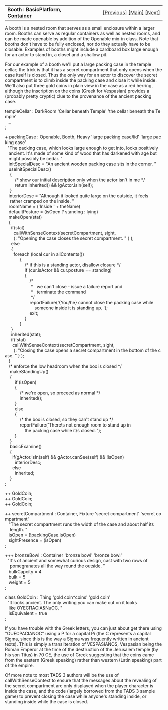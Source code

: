 <table width="100%" data-border="0" data-cellspacing="0"
data-cellpadding="3" data-bgcolor="#C0C0C0">
<colgroup>
<col style="width: 50%" />
<col style="width: 50%" />
</colgroup>
<tbody>
<tr>
<td style="text-align: left;"><strong>Booth : BasicPlatform, <a
href="container.htm">Container</a><br />
</strong></td>
<td style="text-align: right;"><a href="outofreach.htm">[Previous]</a>
<a href="generalintroduction.htm">[Main]</a> <a
href="vehicle.htm">[Next]</a></td>
</tr>
</tbody>
</table>

  
A booth is a nested room that serves as a small enclosure within a
larger room. Booths can serve as regular containers as well as nested
rooms, and can be made openable by addition of the Openable mix-in
class. Note that booths don't have to be fully enclosed, nor do they
actually have to be closable. Examples of booths might include a
cardboard box large enough for an actor to stand in, a closet and a
shallow pit.  
  
For our example of a booth we'll put a large packing case in the temple
cellar; the trick is that it has a secret compartment that only opens
when the case itself is closed. Thus the only way for an actor to
discover the secret compartment is to climb inside the packing case and
close it while inside. We'll also put three gold coins in plain view in
the case as a red herring, although the inscription on the coins (Greek
for Vespasian) provides a (probably pretty cryptic) clue to the
provenance of the ancient packing case.  
  
templeCellar : DarkRoom 'Cellar beneath Temple' 'the cellar beneath the Temple'  
  ...  
;  
  
+ packingCase : Openable, Booth, Heavy 'large packing case/lid' 'large packing case'  
  "The packing case, which looks large enough to get into, looks positively  
   ancient. It's made of some kind of wood that has darkened with age but  
   might possibly be cedar. "  
   initSpecialDesc = "An ancient wooden packing case sits in the corner. "  
   useInitSpecialDesc()  
    {  
        /\* show our initial description only when the actor isn't in me \*/  
        return inherited() && !gActor.isIn(self);  
    }  
   interiorDesc = "Although it looked quite large on the outside, it feels  
    rather cramped on the inside. "  
   roomName = ('Inside ' + theName)  
   defaultPosture = (isOpen ? standing : lying)  
   makeOpen(stat)  
   {  
     if(stat)  
       callWithSenseContext(secretCompartment, sight,  
       {: "Opening the case closes the secret compartment. " } );  
     else  
     {  
       foreach (local cur in allContents())  
            {  
                /\* if this is a standing actor, disallow closure \*/  
                if (cur.isActor && cur.posture == standing)  
                {  
                    /\*   
                     \*   we can't close - issue a failure report and  
                     \*   terminate the command   
                     \*/  
                    reportFailure('{You/he} cannot close the packing case while  
                        someone inside it is standing up. ');  
                    exit;  
                }  
            }  
     }  
     inherited(stat);  
     if(!stat)  
      callWithSenseContext(secretCompartment, sight,  
       {: "Closing the case opens a secret compartment in the bottom of the case. " } );  
   }  
   /\* enforce the low headroom when the box is closed \*/  
    makeStandingUp()  
    {  
        if (isOpen)  
        {  
            /\* we're open, so proceed as normal \*/  
            inherited();  
        }  
        else  
        {  
            /\* the box is closed, so they can't stand up \*/  
            reportFailure('There\\s not enough room to stand up in  
                the packing case while it\\s closed. ');  
        }  
    }  
    basicExamine()  
    {  
      if(gActor.isIn(self) && gActor.canSee(self) && !isOpen)  
        interiorDesc;  
      else  
        inherited;         
    }  
;  
  
++ GoldCoin;  
++ GoldCoin;  
++ GoldCoin;  
  
  
++ secretCompartment : Container, Fixture 'secret compartment' 'secret compartment'  
   "The secret compartment runs the width of the case and about half its  
    length. "  
   isOpen = (!packingCase.isOpen)  
   sightPresence = (isOpen)     
;  
  
+++ bronzeBowl : Container 'bronze bowl' 'bronze bowl'   
  "It's of ancient and somewhat curious design, cast with two rows of  
    pomegranates all the way round the outside. "  
   bulkCapcity = 4  
   bulk = 5  
   weight = 5   
;  
  
class GoldCoin : Thing 'gold coin\*coins' 'gold coin'  
  "It looks ancient. The only writing you can make out on it looks  
   like &Omicron;&Upsilon;&Epsilon;C&Pi;&Alpha;C&Iota;&Alpha;&Nu&Omicron;C. "  
   isEquivalent = true  
;  
  
If you have trouble with the Greek letters, you can just about get there
using "OUECPACIANOC" using a P for a capital Pi (the C represents a
capital Sigma, since this is the way a Sigma was frequently written in
ancient texts). This is simply a transliteration of VESPASIANOS,
Vespasian being the Roman Emperor at the time of the destruction of the
Jerusalem temple (by his son Titus) in 70 CE, the use of Greek
suggesting that the coins came from the eastern (Greek speaking) rather
than western (Latin speaking) part of the empire.  
  
Of more note to most TADS 3 authors will be the use of
callWithSenseContext to ensure that the messages about the revealing of
the secret compartment are only displayed when the player character is
inside the case, and the code (largely borrowed from the TADS 3 sample
game) to prevent closing the case while anyone's standing inside, or
standing inside while the case is closed.  
